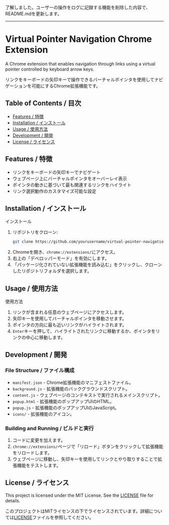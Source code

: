 了解しました。ユーザーの操作をログに記録する機能を削除した内容で、README.mdを更新します。

---

# Virtual Pointer Navigation Chrome Extension

A Chrome extension that enables navigation through links using a virtual pointer controlled by keyboard arrow keys.

リンクをキーボードの矢印キーで操作できるバーチャルポインタを使用してナビゲーションを可能にするChrome拡張機能です。

## Table of Contents / 目次

- [Features / 特徴](#features--特徴)
- [Installation / インストール](#installation--インストール)
- [Usage / 使用方法](#usage--使用方法)
- [Development / 開発](#development--開発)
- [License / ライセンス](#license--ライセンス)

## Features / 特徴
  

- リンクをキーボードの矢印キーでナビゲート
- ウェブページ上にバーチャルポインタをオーバーレイ表示
- ポインタの動きに基づいて最も関連するリンクをハイライト
- リンク選択動作のカスタマイズ可能な設定

## Installation / インストール

インストール
1. リポジトリをクローン:
   ```sh
   git clone https://github.com/yourusername/virtual-pointer-navigation.git
   ```
2. Chromeを開き、`chrome://extensions/`にアクセス。
3. 右上の「デベロッパーモード」を有効にします。
4. 「パッケージ化されていない拡張機能を読み込む」をクリックし、クローンしたリポジトリフォルダを選択します。

## Usage / 使用方法

使用方法
1. リンクが含まれる任意のウェブページにアクセスします。
2. 矢印キーを使用してバーチャルポインタを移動させます。
3. ポインタの方向に最も近いリンクがハイライトされます。
4. `Enter`キーを押して、ハイライトされたリンクに移動するか、ポインタをリンクの中心に移動します。

## Development / 開発

### File Structure / ファイル構成

- `manifest.json` - Chrome拡張機能のマニフェストファイル。
- `background.js` - 拡張機能のバックグラウンドスクリプト。
- `content.js` - ウェブページのコンテキストで実行されるメインスクリプト。
- `popup.html` - 拡張機能のポップアップUIのHTML。
- `popup.js` - 拡張機能のポップアップUIのJavaScript。
- `icons/` - 拡張機能のアイコン。

### Building and Running / ビルドと実行

1. コードに変更を加えます。
2. `chrome://extensions/`ページで「リロード」ボタンをクリックして拡張機能をリロードします。
3. ウェブページに移動し、矢印キーを使用してリンクとやり取りすることで拡張機能をテストします。


## License / ライセンス

This project is licensed under the MIT License. See the [LICENSE](LICENSE) file for details.

このプロジェクトはMITライセンスの下でライセンスされています。詳細については[LICENSE](LICENSE)ファイルを参照してください。
